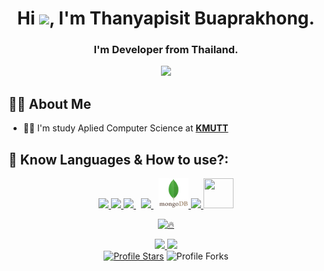 <h1 align="center">Hi <img src="https://raw.githubusercontent.com/MartinHeinz/MartinHeinz/master/wave.gif" width="30px">, I'm Thanyapisit Buaprakhong.</h1>
<h3 align="center">I'm Developer from Thailand.</h3>
<p align="center">
          <img src="https://i.pinimg.com/originals/d3/52/8b/d3528be89c8e945257a2c7367bf938ce.gif">
 
 </p>

## 🙋‍♂️ About Me

- 🧑‍🎓 I'm study Aplied Computer Science at  **[KMUTT](https://www.kmutt.ac.th/)**

## 🚀 Know Languages & How to use?:

<p align="center"> 
    <a href="https://developer.mozilla.org/en-US/docs/Web/JavaScript" target="_blank"> <img src="https://img.icons8.com/color/48/000000/javascript.png"/> </a> 
    <a href="https://www.python.org" target="_blank"> <img src="https://img.icons8.com/color/48/000000/python.png"/> </a> 
    <a style="padding-right:8px;" href="https://nodejs.org" target="_blank"> <img src="https://img.icons8.com/color/48/000000/nodejs.png"/> </a> 
    <a style="padding-right:8px;" href="https://www.mysql.com/" target="_blank"> <img src="https://img.icons8.com/fluent/50/000000/mysql-logo.png"/> </a>
    <a href="https://www.mongodb.com/" target="_blank"> <img src="https://raw.githubusercontent.com/devicons/devicon/master/icons/mongodb/mongodb-original-wordmark.svg"                  alt="mongodb" width="48" height="48"/> </a> 
    <a href="https://git-scm.com/" target="_blank"> <img src="https://img.icons8.com/color/48/000000/git.png"/> </a> 
    <a href="https://www.cplusplus.com/" target="_blank"> <img src="https://upload.wikimedia.org/wikipedia/commons/thumb/1/18/ISO_C%2B%2B_Logo.svg/306px-ISO_C%2B%2B_Logo.svg.png"
                                                               padding = "2px" width="48" height="48"/> </a> 
</p>



<p align="center">
    <a href="https://github.com/anuraghazra/github-readme-stats">
        <img title=🔥 src="https://github-readme-streak-stats.herokuapp.com/?user=tententgc&theme=black-ice&hide_border=true&stroke=0000&background=060A0CD0"/>
    </a>
</p>

<div align="center">
  <a href="https://github.com/Adivise">
  <img height="180em" src="https://github-readme-stats.vercel.app/api?username=tententgc&show_icons=true&theme=dracula&include_all_commits=true&count_private=true"/>
  <img height="180em" src="https://github-readme-stats.vercel.app/api/top-langs/?username=tententgc&layout=compact&langs_count=7&theme=dracula"/>
</div>

<div align="center">
<!-- <img src="https://komarev.com/ghpvc/?username=tententgc&label=Profile%20Views&color=fa6161&style=flat&label=Visitors" alt="Visitors"></a> -->
<img src="https://img.shields.io/badge/dynamic/json?&label=Total%20Stars&color=fa6161&style=flat&style=for-the-badge&query=%24.stars&url=https://api.github-star-counter.workers.dev/user/tententgc" alt="Profile Stars"></a>
<img src="https://img.shields.io/badge/dynamic/json?&label=Total%20Forks&color=fa6161&style=flat&style=for-the-badge&query=%24.forks&url=https://api.github-star-counter.workers.dev/user/tententgc" alt="Profile Forks"></a>
</div>
<!-- <div align="center">

  ![Snake animation](https://github.com/rafaballerini/rafaballerini/blob/output/github-contribution-grid-snake.svg)

</div>
 -->
